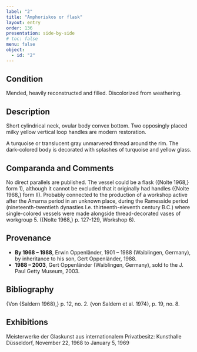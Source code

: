 ```yaml
---
label: "2"
title: "Amphoriskos or flask"
layout: entry
order: 136
presentation: side-by-side
# toc: false
menu: false
object:
  - id: "2"
---
```


## Condition

Mended, heavily reconstructed and filled. Discolorized from weathering. 

## Description

Short cylindrical neck, ovular body convex bottom. Two opposingly placed milky yellow vertical loop handles are modern restoration. 

A turquoise or translucent gray unmarvered thread around the rim. The dark-colored body is decorated with splashes of turquoise and yellow glass.

## Comparanda and Comments

No direct parallels are published. The vessel could be a flask ({Nolte 1968,} form 1), although it cannot be excluded that it originally had handles ({Nolte 1968,} form II). Probably connected to the production of a workshop active after the Amarna period in an unknown place, during the Ramesside period (nineteenth-twentieth dynasties I.e. thirteenth-eleventh century B.C.) where single-colored vessels were made alongside thread-decorated vases of workgroup 5. ({Nolte 1968,} p. 127-129, Workshop 6).

## Provenance

- **By 1968 – 1988**, Erwin Oppenländer, 1901 – 1988 (Waiblingen, Germany), by inheritance to his son, Gert Oppenländer, 1988.
- **1988 – 2003**, Gert Oppenländer (Waiblingen, Germany), sold to the J. Paul Getty Museum, 2003.

## Bibliography

{Von {Saldern 1968},} p. 12, no. 2.
{von Saldern et al. 1974}, p. 19, no. 8.

## Exhibitions

Meisterwerke der Glaskunst aus internationalem Privatbesitz: Kunsthalle Düsseldorf, November 22, 1968 to January 5, 1969
